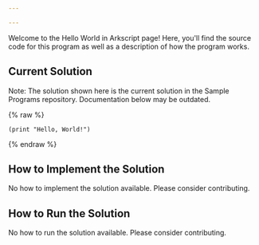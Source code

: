 ```yaml
---

---
```


Welcome to the Hello World in Arkscript page! Here, you'll find the source code for this program as well as a description of how the program works.

## Current Solution

Note: The solution shown here is the current solution in the Sample Programs repository. Documentation below may be outdated.

{% raw %}

```Arkscript
(print "Hello, World!")
```

{% endraw %}

## How to Implement the Solution

No how to implement the solution available. Please consider contributing.

## How to Run the Solution

No how to run the solution available. Please consider contributing.